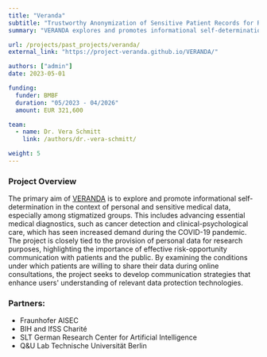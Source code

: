 ```yaml
---
title: "Veranda"
subtitle: "Trustworthy Anonymization of Sensitive Patient Records for Remote Consultation"
summary: "VERANDA explores and promotes informational self-determination in the context of personal and sensitive medical data, especially among stigmatized groups."

url: /projects/past_projects/veranda/
external_link: "https://project-veranda.github.io/VERANDA/"

authors: ["admin"]
date: 2023-05-01

funding:
  funder: BMBF
  duration: "05/2023 - 04/2026"
  amount: EUR 321,600

team:
  - name: Dr. Vera Schmitt
    link: /authors/dr.-vera-schmitt/

weight: 5
---
```


### Project Overview
The primary aim of [VERANDA](https://www.tu.berlin/qu/forschung/laufende-vergangene-projekte/laufende-projekte/veranda) is to explore and promote informational self-determination in the context of personal and sensitive medical data, especially among stigmatized groups. This includes advancing essential medical diagnostics, such as cancer detection and clinical-psychological care, which has seen increased demand during the COVID-19 pandemic. The project is closely tied to the provision of personal data for research purposes, highlighting the importance of effective risk-opportunity communication with patients and the public. By examining the conditions under which patients are willing to share their data during online consultations, the project seeks to develop communication strategies that enhance users' understanding of relevant data protection technologies.

### Partners:
- Fraunhofer AISEC
- BIH and IfSS Charité
- SLT German Research Center for Artificial Intelligence
- Q&U Lab Technische Universität Berlin